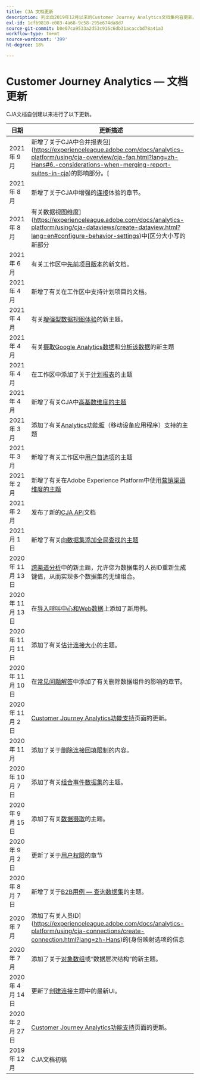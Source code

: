 ```yaml
---
title: CJA 文档更新
description: 列出自2019年12月以来的Customer Journey Analytics文档集内容更新。
exl-id: 1cfb9810-e083-4a68-9c58-295e674da8d7
source-git-commit: b0e07ca9533a2d53c916c6db31acaccbd78a41a3
workflow-type: tm+mt
source-wordcount: '399'
ht-degree: 18%

---
```


# Customer Journey Analytics — 文档更新

CJA文档自创建以来进行了以下更新。

| 日期 | 更新描述 |
| --- | --- |
| 2021 年 9 月 | 新增了关于CJA中合并报表包](https://experienceleague.adobe.com/docs/analytics-platform/using/cja-overview/cja-faq.html?lang=zh-Hans#6.-considerations-when-merging-report-suites-in-cja)的影响部分。[ |
| 2021 年 8 月 | 新增了关于CJA中增强的[连接](https://experienceleague.adobe.com/docs/analytics-platform/using/cja-connections/manage-connections.html?lang=zh-Hans)体验的章节。 |
| 2021 年 8 月 | 有关数据视图维度](https://experienceleague.adobe.com/docs/analytics-platform/using/cja-dataviews/create-dataview.html?lang=en#configure-behavior-settings)中[区分大小写的新部分 |
| 2021 年 6 月 | 有关工作区中[先前项目版本](https://experienceleague.adobe.com/docs/analytics-platform/using/cja-workspace/build-workspace-project/save-projects.html?lang=en#previous-version)的新文档。 |
| 2021 年 4 月 | 新增了有关在工作区中支持计划项目的文档。 |
| 2021 年 4 月 | 有关[增强型数据视图体验](/help/data-views/data-views.md)的新主题。 |
| 2021 年 4 月 | 有关[摄取Google Analytics数据](/help/use-cases/ga-to-cja.md)和[分析该数据](/help/use-cases/ga-to-cja-reporting.md)的新主题 |
| 2021 年 4 月 | 在工作区中添加了关于[计划报表](/help/analysis-workspace/curate-share/t-schedule-report.md)的主题 |
| 2021 年 4 月 | 新增了有关CJA中[高基数维度的主题](/help/components/dimensions/high-cardinality.md) |
| 2021 年 3 月 | 添加了有关[Analytics功能板](/help/mobile-app/home.md)（移动设备应用程序）支持的主题 |
| 2021 年 3 月 | 新增了有关工作区中[用户首选项](/help/analysis-workspace/user-preferences.md)的主题 |
| 2021 年 2 月 | 新增了有关在Adobe Experience Platform中使用[营销渠道维度的主题](/help/use-cases/marketing-channels.md) |
| 2021 年 2 月 | 发布了新的[CJA API](https://www.adobe.io/cja-apis/docs/)文档 |
| 2021 月 1 日 | 新增了有关[向数据集添加全局查找的主题](/help/use-cases/global-lookups.md) |
| 2020 年 11 月 13 日 | [跨渠道分析](/help/connections/cca/overview.md)中的新主题，允许您为数据集的人员ID重新生成键值，从而实现多个数据集的无缝组合。 |
| 2020 年 11 月 13 日 | 在[导入呼叫中心和Web数据](/help/use-cases/call-center.md)上添加了新用例。 |
| 2020 年 11 月 11 日 | 添加了有关[估计连接大小](/help/connections/estimate-connection-size.md)的主题。 |
| 2020 年 11 月 10 日 | 在[常见问题解答](/help/getting-started/cja-faq.md)中添加了有关删除数据组件的影响的章节。 |
| 2020 年 11 月 2 日 | [Customer Journey Analytics功能支持](/help/getting-started/cja-aa.md)页面的更新。 |
| 2020 年 11 月 | 添加了关于[删除连接回填限制](https://experienceleague.adobe.com/docs/analytics-platform/using/cja-connections/create-connection.html?lang=en#backfill-historical-data)的内容。 |
| 2020 年 10 月 7 日 | 添加了有关[组合事件数据集](/help/connections/combined-dataset.md)的主题。 |
| 2020 年 9 月 15 日 | 添加了有关[数据摄取](/help/use-cases/data-ingestion.md)的主题。 |
| 2020 年 9 月 2 日 | 更新了关于[用户权限](https://experienceleague.adobe.com/docs/analytics-platform/using/cja-overview/cja-overview.html?lang=zh-Hans)的章节 |
| 2020 年 8 月 7 日 | 新增了关于[B2B用例 — 查询数据集](/help/use-cases/b2b.md)的主题。 |
| 2020 年 7 月 | 添加了有关人员ID](https://experienceleague.adobe.com/docs/analytics-platform/using/cja-connections/create-connection.html?lang=zh-Hans)的[身份映射选项的信息 |
| 2020 年 7 月 | 添加了关于[对象数组](/help/use-cases/object-arrays.md)或“数据层次结构”的新主题。 |
| 2020 年 4 月 14 日 | 更新了[创建连接](/help/connections/create-connection.md)主题中的最新UI。 |
| 2020 年 2 月 27 日 | [Customer Journey Analytics功能支持](/help/getting-started/cja-aa.md)页面的更新。 |
| 2019 年 12 月 | CJA文档初稿 |

